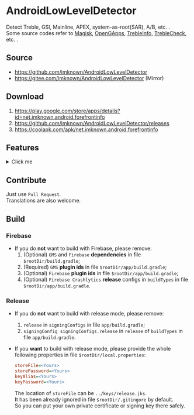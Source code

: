 # AndroidLowLevelDetector
Detect Treble, GSI, Mainline, APEX, system-as-root(SAR), A/B, etc. .  
Some source codes refer to [Magisk][Magisk], [OpenGApps][OpenGApps], [TrebleInfo][TrebleInfo], [TrebleCheck][TrebleCheck], etc. .

[Magisk]:https://github.com/topjohnwu/Magisk
[OpenGApps]:https://github.com/opengapps/opengapps
[TrebleInfo]:https://github.com/penn5/TrebleCheck
[TrebleCheck]:https://github.com/kevintresuelo/treble

## Source
- https://github.com/imknown/AndroidLowLevelDetector
- https://gitee.com/imknown/AndroidLowLevelDetector (Mirror)

## Download
1. https://play.google.com/store/apps/details?id=net.imknown.android.forefrontinfo
2. https://github.com/imknown/AndroidLowLevelDetector/releases
3. https://coolapk.com/apk/net.imknown.android.forefrontinfo

## Features
<details>
<summary>Click me</summary>

- Detect Android version
- Detect Android Build Id version
- Detect Android security patch level
- Detect Vendor security patch level
- Detect Project Mainline module version (Google Play system update)
- Detect Linux kernel
- Detect A/B or A-Only
- Detect Dynamic Partitions
- Detect Dynamic System Update(DSU)
- Detect Project Treble
- Detect GSI compatibility
- Detect Binder bitness
- Detect Process/VM architecture
- Detect Vendor NDK
- Detect System-as-root
- Detect (flattened) APEX
- Detect Toybox
- Detect WebView implement
- Detect outdatedTargetSdkVersion apk
- Dark mode supported
- Online/offline mode (fetching data from remote server or local)
- MultiWindow/FreeForm/Foldable/Landscape supported
- Etc.

</details>

## Contribute
Just use `Pull Request`.  
Translations are also welcome.

## Build
### Firebase
- If you do **not** want to build with Firebase, please remove:
  1. (Optional) `GMS` and `Firebase` **dependencies** in file `$rootDir/build.gradle`;
  1. (Required) `GMS` **plugin ids** in file `$rootDir/app/build.gradle`;
  1. (Optional) `Firebase` **plugin ids** in file `$rootDir/app/build.gradle`;
  1. (Optional) `Firebase Crashlytics` **release** configs in `buildTypes` in file `$rootDir/app/build.gradle`.

### Release
- If you do **not** want to build with release mode, please remove:
  1. `release` in `signingConfigs` in file `app/build.gradle`;
  1. `signingConfig signingConfigs.release` in `release` of `buildTypes` in file `app/build.gradle`.

- If you **want** to build with release mode, please provide the whole following properties in file `$rootDir/local.properties`:

  ``` ini
  storeFile=<Yours>
  storePassword=<Yours>
  keyAlias=<Yours>
  keyPassword=<Yours>
  ```

  The location of `storeFile` can be `../keys/release.jks`.  
  It has been already ignored in file `$rootDir/.gitingore` by default.  
  So you can put your own private certificate or signing key there safely.
